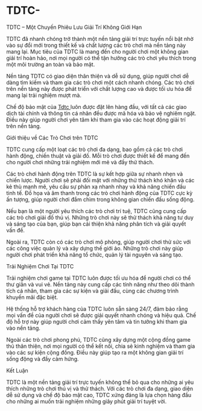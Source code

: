 # TDTC-
TDTC – Một Chuyến Phiêu Lưu Giải Trí Không Giới Hạn

TDTC đã nhanh chóng trở thành một nền tảng giải trí trực tuyến nổi bật nhờ vào sự đổi mới trong thiết kế và chất lượng các trò chơi mà nền tảng này mang lại. Mục tiêu của TDTC là mang đến cho người chơi một không gian giải trí hoàn hảo, nơi mọi người có thể tận hưởng các trò chơi yêu thích trong một môi trường an toàn và bảo mật.

Nền tảng TDTC có giao diện thân thiện và dễ sử dụng, giúp người chơi dễ dàng tìm kiếm và tham gia các trò chơi một cách nhanh chóng. Các trò chơi trên nền tảng này được phát triển với chất lượng cao và được tối ưu hóa để mang lại trải nghiệm mượt mà.

Chế độ bảo mật của <a href="https://tdtc-vi.com"> Tdtc </a>  luôn được đặt lên hàng đầu, với tất cả các giao dịch tài chính và thông tin cá nhân đều được mã hóa và bảo vệ nghiêm ngặt. Điều này giúp người chơi yên tâm khi tham gia vào các hoạt động giải trí trên nền tảng.

Giới thiệu về Các Trò Chơi trên TDTC

TDTC cung cấp một loạt các trò chơi đa dạng, bao gồm cả các trò chơi hành động, chiến thuật và giải đố. Mỗi trò chơi được thiết kế để mang đến cho người chơi những trải nghiệm mới mẻ và đầy thử thách.

Các trò chơi hành động trên TDTC là sự kết hợp giữa sự nhanh nhẹn và chiến lược. Người chơi sẽ phải đối mặt với những thử thách khó khăn và các kẻ thù mạnh mẽ, yêu cầu sự phản xạ nhanh nhạy và khả năng chiến đấu tinh tế. Đồ họa và âm thanh trong các trò chơi hành động của TDTC cực kỳ ấn tượng, giúp người chơi đắm chìm trong không gian chiến đấu sống động.

Nếu bạn là một người yêu thích các trò chơi trí tuệ, TDTC cũng cung cấp các trò chơi giải đố thú vị. Những trò chơi này sẽ thử thách khả năng tư duy và sáng tạo của bạn, giúp bạn cải thiện khả năng phân tích và giải quyết vấn đề.

Ngoài ra, TDTC còn có các trò chơi mô phỏng, giúp người chơi thử sức với các công việc quản lý và xây dựng thế giới ảo. Những trò chơi này giúp người chơi phát triển khả năng tổ chức, quản lý tài nguyên và sáng tạo.

Trải Nghiệm Chơi Tại TDTC

Trải nghiệm chơi game tại TDTC luôn được tối ưu hóa để người chơi có thể thư giãn và vui vẻ. Nền tảng này cung cấp các tính năng như theo dõi thành tích cá nhân, tham gia các sự kiện và giải đấu, cùng các chương trình khuyến mãi đặc biệt.

Hệ thống hỗ trợ khách hàng của TDTC luôn sẵn sàng 24/7, đảm bảo rằng mọi vấn đề của người chơi sẽ được giải quyết nhanh chóng và hiệu quả. Chế độ hỗ trợ này giúp người chơi cảm thấy yên tâm và tin tưởng khi tham gia vào nền tảng.

Ngoài các trò chơi phong phú, TDTC cũng xây dựng một cộng đồng game thủ thân thiện, nơi mọi người có thể kết nối, chia sẻ kinh nghiệm và tham gia vào các sự kiện cộng đồng. Điều này giúp tạo ra một không gian giải trí sống động và đầy cảm hứng.

Kết Luận

TDTC là một nền tảng giải trí trực tuyến không thể bỏ qua cho những ai yêu thích những trò chơi thú vị và thử thách. Với các trò chơi đa dạng, giao diện dễ sử dụng và chế độ bảo mật cao, TDTC xứng đáng là lựa chọn hàng đầu cho những ai muốn trải nghiệm những giây phút giải trí tuyệt vời.

